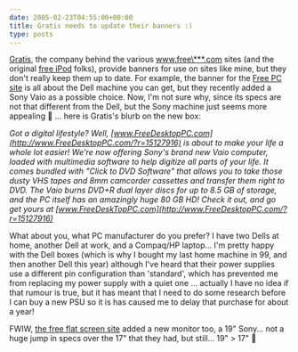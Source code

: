 ```yaml
---
date: 2005-02-23T04:55:00+00:00
title: Gratis needs to update their banners :)
type: posts
---
```

[Gratis](http://www.gratisnetwork.com/), the company behind the various www.free\***.com sites (and the original [free iPod](http://www.freeiPods.com/?r=14756414) folks), provide banners for use on sites like mine, but they don't really keep them up to date. For example, the banner for the [Free PC site](http://www.FreeDesktopPC.com/?r=15127916) is all about the Dell machine you can get, but they recently added a Sony Vaio as a possible choice. Now, I'm not sure why, since its specs are not that different from the Dell, but the Sony machine just seems more appealing 🙂 ... here is Gratis's blurb on the new box:

_Got a digital lifestyle? Well, [www.FreeDesktopPC.com](http://www.FreeDesktopPC.com/?r=15127916) is about to make your life a whole lot easier! We're now offering Sony's brand new Vaio computer, loaded with multimedia software to help digitize all parts of your life. It comes bundled with "Click to DVD Software" that allows you to take those dusty VHS tapes and 8mm camcorder cassettes and transfer them right to DVD. The Vaio burns DVD+R dual layer discs for up to 8.5 GB of storage, and the PC itself has an amazingly huge 80 GB HD! Check it out, and go get yours at [www.FreeDeskTopPC.com](http://www.FreeDesktopPC.com/?r=15127916)_

What about you, what PC manufacturer do you prefer? I have two Dells at home, another Dell at work, and a Compaq/HP laptop... I'm pretty happy with the Dell boxes (which is why I bought my last home machine in 99, and then another Dell this year) although I've heard that their power supplies use a different pin configuration than 'standard', which has prevented me from replacing my power supply with a quiet one ... actually I have no idea if that rumour is true, but it has meant that I need to do some research before I can buy a new PSU so it is has caused me to delay that purchase for about a year!

FWIW, [the free flat screen site](http://www.FreeFlatScreens.com/?r=13882371) added a new monitor too, a 19" Sony... not a huge jump in specs over the 17" that they had, but still... 19" > 17" 🙂
